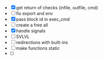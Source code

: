 - [x] get return of checks (infile, outfile, cmd)
- [ ] fix export and env
- [x] pass block id in exec_cmd
- [ ] create a free all
- [x] handle signals
- [ ] SVLVL
- [ ] redirections with built-ins
- [ ] make functions static
- [ ] 
